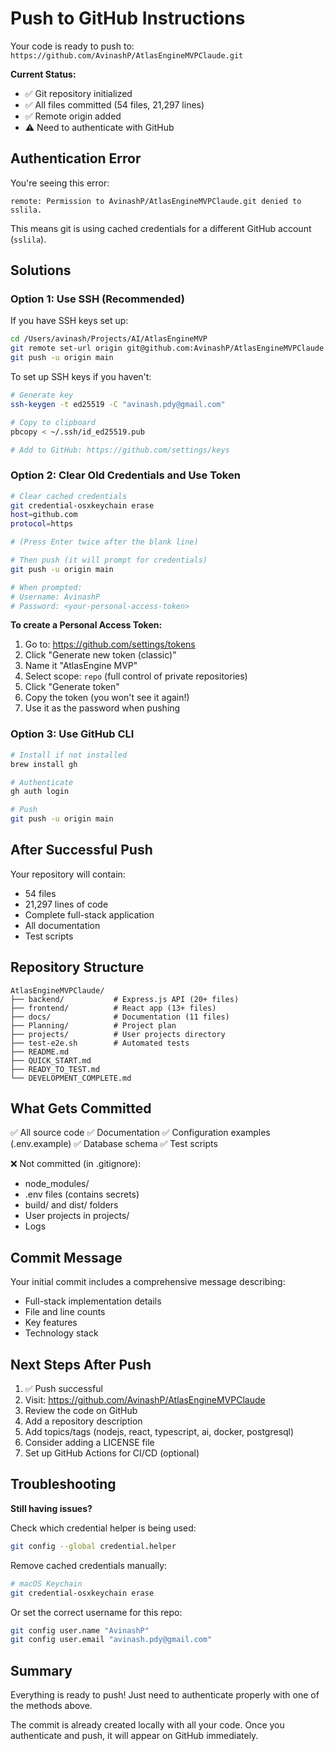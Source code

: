 # Push to GitHub Instructions

Your code is ready to push to: `https://github.com/AvinashP/AtlasEngineMVPClaude.git`

**Current Status:**
- ✅ Git repository initialized
- ✅ All files committed (54 files, 21,297 lines)
- ✅ Remote origin added
- ⚠️ Need to authenticate with GitHub

## Authentication Error

You're seeing this error:
```
remote: Permission to AvinashP/AtlasEngineMVPClaude.git denied to sslila.
```

This means git is using cached credentials for a different GitHub account (`sslila`).

## Solutions

### Option 1: Use SSH (Recommended)

If you have SSH keys set up:

```bash
cd /Users/avinash/Projects/AI/AtlasEngineMVP
git remote set-url origin git@github.com:AvinashP/AtlasEngineMVPClaude.git
git push -u origin main
```

To set up SSH keys if you haven't:
```bash
# Generate key
ssh-keygen -t ed25519 -C "avinash.pdy@gmail.com"

# Copy to clipboard
pbcopy < ~/.ssh/id_ed25519.pub

# Add to GitHub: https://github.com/settings/keys
```

### Option 2: Clear Old Credentials and Use Token

```bash
# Clear cached credentials
git credential-osxkeychain erase
host=github.com
protocol=https

# (Press Enter twice after the blank line)

# Then push (it will prompt for credentials)
git push -u origin main

# When prompted:
# Username: AvinashP
# Password: <your-personal-access-token>
```

**To create a Personal Access Token:**
1. Go to: https://github.com/settings/tokens
2. Click "Generate new token (classic)"
3. Name it "AtlasEngine MVP"
4. Select scope: `repo` (full control of private repositories)
5. Click "Generate token"
6. Copy the token (you won't see it again!)
7. Use it as the password when pushing

### Option 3: Use GitHub CLI

```bash
# Install if not installed
brew install gh

# Authenticate
gh auth login

# Push
git push -u origin main
```

## After Successful Push

Your repository will contain:
- 54 files
- 21,297 lines of code
- Complete full-stack application
- All documentation
- Test scripts

## Repository Structure

```
AtlasEngineMVPClaude/
├── backend/           # Express.js API (20+ files)
├── frontend/          # React app (13+ files)
├── docs/              # Documentation (11 files)
├── Planning/          # Project plan
├── projects/          # User projects directory
├── test-e2e.sh        # Automated tests
├── README.md
├── QUICK_START.md
├── READY_TO_TEST.md
└── DEVELOPMENT_COMPLETE.md
```

## What Gets Committed

✅ All source code
✅ Documentation
✅ Configuration examples (.env.example)
✅ Database schema
✅ Test scripts

❌ Not committed (in .gitignore):
- node_modules/
- .env files (contains secrets)
- build/ and dist/ folders
- User projects in projects/
- Logs

## Commit Message

Your initial commit includes a comprehensive message describing:
- Full-stack implementation details
- File and line counts
- Key features
- Technology stack

## Next Steps After Push

1. ✅ Push successful
2. Visit: https://github.com/AvinashP/AtlasEngineMVPClaude
3. Review the code on GitHub
4. Add a repository description
5. Add topics/tags (nodejs, react, typescript, ai, docker, postgresql)
6. Consider adding a LICENSE file
7. Set up GitHub Actions for CI/CD (optional)

## Troubleshooting

**Still having issues?**

Check which credential helper is being used:
```bash
git config --global credential.helper
```

Remove cached credentials manually:
```bash
# macOS Keychain
git credential-osxkeychain erase
```

Or set the correct username for this repo:
```bash
git config user.name "AvinashP"
git config user.email "avinash.pdy@gmail.com"
```

## Summary

Everything is ready to push! Just need to authenticate properly with one of the methods above.

The commit is already created locally with all your code. Once you authenticate and push, it will appear on GitHub immediately.
